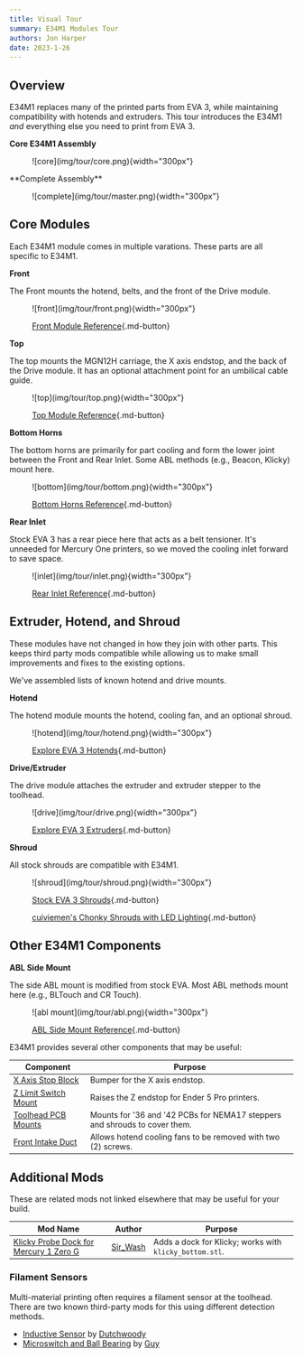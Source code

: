 ```yaml
---
title: Visual Tour
summary: E34M1 Modules Tour
authors: Jon Harper
date: 2023-1-26
---
```


## Overview

E34M1 replaces many of the printed parts from EVA 3, while maintaining compatibility with hotends and extruders. This tour introduces the E34M1 *and* everything else you need to print from EVA 3.

<div markdown class="jh-grid-container jh-grid-2">
<div markdown class="jh-card">

**Core E34M1 Assembly**
<figure markdown>
![core](img/tour/core.png){width="300px"}
</figure>
</div>
<div markdown class="jh-card">
**Complete Assembly**
<figure markdown>
![complete](img/tour/master.png){width="300px"}
</figure>
</div>
</div>

## Core Modules

Each E34M1 module comes in multiple varations. These parts are all specific to E34M1.

<div markdown class="jh-grid-container jh-grid-2">
<div markdown class="jh-card">

**Front**

The Front mounts the hotend, belts, and the front of the Drive module.

<figure markdown>
![front](img/tour/front.png){width="300px"}

[Front Module Reference](modules/front.md){.md-button}
</figure>

</div>
<div markdown class="jh-card">

**Top**

The top mounts the MGN12H carriage, the X axis endstop, and the back of the Drive module. It has an optional attachment point for an umbilical cable guide.

<figure markdown>
![top](img/tour/top.png){width="300px"}

[Top Module Reference](modules/top.md){.md-button}
</figure>

<div markdown class="jh-grid-container jh-grid-1 jh-link-grid">
</div>
</div>
<div markdown class="jh-card">

**Bottom Horns**

The bottom horns are primarily for part cooling and form the lower joint between the Front and Rear Inlet. Some ABL methods (e.g., Beacon, Klicky) mount here.

<figure markdown>
![bottom](img/tour/bottom.png){width="300px"}

[Bottom Horns Reference](modules/bottom.md){.md-button}
</figure>
</div>
<div markdown class="jh-card">

**Rear Inlet**

Stock EVA 3 has a rear piece here that acts as a belt tensioner. It's unneeded for Mercury One printers, so we moved the cooling inlet forward to save space.

<figure markdown>
![inlet](img/tour/inlet.png){width="300px"}

[Rear Inlet Reference](modules/rear.md){.md-button}
</figure>
</div>
</div>

## Extruder, Hotend, and Shroud

These modules have not changed in how they join with other parts. This keeps third party mods compatible while allowing us to make small improvements and fixes to the existing options.

We've assembled lists of known hotend and drive mounts.

<div markdown class="jh-grid-container jh-grid-2">
<div markdown class="jh-card">

**Hotend**

The hotend module mounts the hotend, cooling fan, and an optional shroud.

<figure markdown>
![hotend](img/tour/hotend.png){width="300px"}

[Explore EVA 3 Hotends](compat/hotends.md){.md-button}
</figure>

</div>
<div markdown class="jh-card">

**Drive/Extruder**

The drive module attaches the extruder and extruder stepper to the toolhead.

<figure markdown>
![drive](img/tour/drive.png){width="300px"}

[Explore EVA 3 Extruders](compat/drives.md){.md-button}
</figure>

</div>
<div markdown class="jh-card">

**Shroud**

All stock shrouds are compatible with E34M1.

<figure markdown>
![shroud](img/tour/shroud.png){width="300px"}

[Stock EVA 3 Shrouds](https://main.eva-3d.page/heat_insert/shrouds/chonkier/){.md-button}

[cuiviemen's Chonky Shrouds with LED Lighting](https://www.printables.com/model/420929-eva-30-chonky-shrouds-with-led-lighting){.md-button}

</figure>

</div>
</div>

## Other E34M1 Components

<div markdown class="jh-grid-container jh-grid-2">
<div markdown class="jh-card">

**ABL Side Mount**

The side ABL mount is modified from stock EVA. Most ABL methods mount here (e.g., BLTouch and CR Touch).

<figure markdown>
![abl mount](img/tour/abl.png){width="300px"}

[ABL Side Mount Reference](modules/abl.md){.md-button}
</figure>
</div>
</div>

E34M1 provides several other components that may be useful:

| Component                     | Purpose |
|-------------------------------|---------|
| [X Axis Stop Block](modules/stop_block.md) | Bumper for the X axis endstop. |
| [Z Limit Switch Mount](modules/other.md#z-endstop-mount) | Raises the Z endstop for Ender 5 Pro printers. |
| [Toolhead PCB Mounts](modules/pcb_mounts.md) | Mounts for '36 and '42 PCBs for NEMA17 steppers and shrouds to cover them. |
| [Front Intake Duct](modules/other.md#front-intake-duct) | Allows hotend cooling fans to be removed with two (2) screws. |

## Additional Mods

These are related mods not linked elsewhere that may be useful for your build.

| Mod Name | Author | Purpose |
|----------|--------|---------|
| [Klicky Probe Dock for Mercury 1 Zero G](https://www.printables.com/model/386819-klicky-probe-dock-for-mercury-1-zero-g) | [Sir_Wash](https://www.printables.com/social/415185-sir_wash) | Adds a dock for Klicky; works with `klicky_bottom.stl`. |

### Filament Sensors

Multi-material printing often requires a filament sensor at the toolhead. There are two known third-party mods for this using different detection methods.

- [Inductive Sensor](https://www.printables.com/model/239026-eva-3-toolhead-sensor) by [Dutchwoody](https://www.printables.com/@Dutchwoody)
- [Microswitch and Ball Bearing](https://www.printables.com/model/442650-eva-3-toolhead-sensor-mechanical-and-reliable) by [Guy](https://www.printables.com/@Guy_258839)